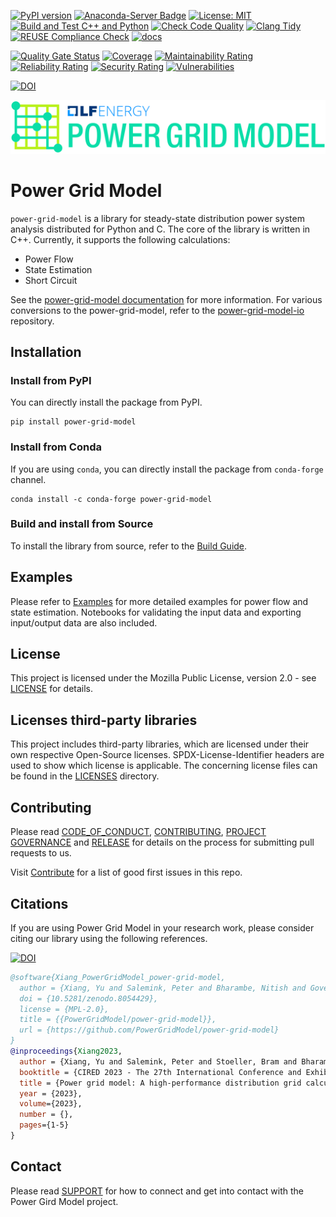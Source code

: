 <!--
SPDX-FileCopyrightText: 2022 Contributors to the Power Grid Model project <dynamic.grid.calculation@alliander.com>

SPDX-License-Identifier: MPL-2.0
-->
[![PyPI version](https://badge.fury.io/py/power-grid-model.svg)](https://badge.fury.io/py/power-grid-model)
[![Anaconda-Server Badge](https://anaconda.org/conda-forge/power-grid-model/badges/version.svg)](https://anaconda.org/conda-forge/power-grid-model)
[![License: MIT](https://img.shields.io/badge/License-MPL2.0-informational.svg)](https://github.com/PowerGridModel/power-grid-model/blob/main/LICENSE)
[![Build and Test C++ and Python](https://github.com/PowerGridModel/power-grid-model/actions/workflows/main.yml/badge.svg)](https://github.com/PowerGridModel/power-grid-model/actions/workflows/main.yml)
[![Check Code Quality](https://github.com/PowerGridModel/power-grid-model/actions/workflows/check-code-quality.yml/badge.svg)](https://github.com/PowerGridModel/power-grid-model/actions/workflows/check-code-quality.yml)
[![Clang Tidy](https://github.com/PowerGridModel/power-grid-model/actions/workflows/clang-tidy.yml/badge.svg)](https://github.com/PowerGridModel/power-grid-model/actions/workflows/clang-tidy.yml)
[![REUSE Compliance Check](https://github.com/PowerGridModel/power-grid-model/actions/workflows/reuse-compliance.yml/badge.svg)](https://github.com/PowerGridModel/power-grid-model/actions/workflows/reuse-compliance.yml)
[![docs](https://readthedocs.org/projects/power-grid-model/badge/)](https://power-grid-model.readthedocs.io/en/stable/)

[![Quality Gate Status](https://sonarcloud.io/api/project_badges/measure?project=PowerGridModel_power-grid-model&metric=alert_status)](https://sonarcloud.io/summary/new_code?id=PowerGridModel_power-grid-model)
[![Coverage](https://sonarcloud.io/api/project_badges/measure?project=PowerGridModel_power-grid-model&metric=coverage)](https://sonarcloud.io/summary/new_code?id=PowerGridModel_power-grid-model)
[![Maintainability Rating](https://sonarcloud.io/api/project_badges/measure?project=PowerGridModel_power-grid-model&metric=sqale_rating)](https://sonarcloud.io/summary/new_code?id=PowerGridModel_power-grid-model)
[![Reliability Rating](https://sonarcloud.io/api/project_badges/measure?project=PowerGridModel_power-grid-model&metric=reliability_rating)](https://sonarcloud.io/summary/new_code?id=PowerGridModel_power-grid-model)
[![Security Rating](https://sonarcloud.io/api/project_badges/measure?project=PowerGridModel_power-grid-model&metric=security_rating)](https://sonarcloud.io/summary/new_code?id=PowerGridModel_power-grid-model)
[![Vulnerabilities](https://sonarcloud.io/api/project_badges/measure?project=PowerGridModel_power-grid-model&metric=vulnerabilities)](https://sonarcloud.io/summary/new_code?id=PowerGridModel_power-grid-model)

[![DOI](https://zenodo.org/badge/DOI/10.5281/zenodo.8054429.svg)](https://zenodo.org/record/8054429)

[![](https://github.com/PowerGridModel/.github/blob/main/artwork/svg/color.svg)](#)

# Power Grid Model

`power-grid-model` is a library for steady-state distribution power system analysis distributed for Python and C.
The core of the library is written in C++.
Currently, it supports the following calculations:

* Power Flow
* State Estimation
* Short Circuit

See the [power-grid-model documentation](https://power-grid-model.readthedocs.io/en/stable/) for more information.
For various conversions to the power-grid-model, refer to the [power-grid-model-io](https://github.com/PowerGridModel/power-grid-model-io) repository.

## Installation

### Install from PyPI

You can directly install the package from PyPI.

```
pip install power-grid-model
```

### Install from Conda

If you are using `conda`, you can directly install the package from `conda-forge` channel.

```
conda install -c conda-forge power-grid-model
```

### Build and install from Source

To install the library from source, refer to the [Build Guide](https://power-grid-model.readthedocs.io/en/stable/advanced_documentation/build-guide.html).

## Examples

Please refer to [Examples](https://github.com/PowerGridModel/power-grid-model-workshop/tree/main/examples) for more detailed examples for power flow and state estimation. 
Notebooks for validating the input data and exporting input/output data are also included.

## License

This project is licensed under the Mozilla Public License, version 2.0 - see [LICENSE](https://github.com/PowerGridModel/power-grid-model/blob/main/LICENSE) for details.

## Licenses third-party libraries

This project includes third-party libraries, 
which are licensed under their own respective Open-Source licenses.
SPDX-License-Identifier headers are used to show which license is applicable. 
The concerning license files can be found in the [LICENSES](https://github.com/PowerGridModel/power-grid-model/tree/main/LICENSES) directory.

## Contributing

Please read [CODE_OF_CONDUCT](https://github.com/PowerGridModel/.github/blob/main/CODE_OF_CONDUCT.md), [CONTRIBUTING](https://github.com/PowerGridModel/.github/blob/main/CONTRIBUTING.md), [PROJECT GOVERNANCE](https://github.com/PowerGridModel/.github/blob/main/GOVERNANCE.md) and [RELEASE](https://github.com/PowerGridModel/.github/blob/main/RELEASE.md) for details on the process 
for submitting pull requests to us.

Visit [Contribute](https://github.com/PowerGridModel/power-grid-model/contribute) for a list of good first issues in this repo.

## Citations

If you are using Power Grid Model in your research work, please consider citing our library using the following references.

[![DOI](https://zenodo.org/badge/DOI/10.5281/zenodo.8054429.svg)](https://zenodo.org/record/8054429)

```bibtex
@software{Xiang_PowerGridModel_power-grid-model,
  author = {Xiang, Yu and Salemink, Peter and Bharambe, Nitish and Govers, Martinus and van den Bogaard, Jonas and Stoeller, Bram and Jagutis, Laurynas and Wang, Chenguang and {Contributors from the LF Energy project Power Grid Model}},
  doi = {10.5281/zenodo.8054429},
  license = {MPL-2.0},
  title = {{PowerGridModel/power-grid-model}},
  url = {https://github.com/PowerGridModel/power-grid-model}
}
@inproceedings{Xiang2023,
  author = {Xiang, Yu and Salemink, Peter and Stoeller, Bram and Bharambe, Nitish and van Westering, Werner},
  booktitle = {CIRED 2023 - The 27th International Conference and Exhibition on Electricity Distribution},
  title = {Power grid model: A high-performance distribution grid calculation library},
  year = {2023},
  volume={2023},
  number = {},
  pages={1-5}
}
```

## Contact

Please read [SUPPORT](https://github.com/PowerGridModel/.github/blob/main/SUPPORT.md) for how to connect and get into contact with the Power Gird Model project.
